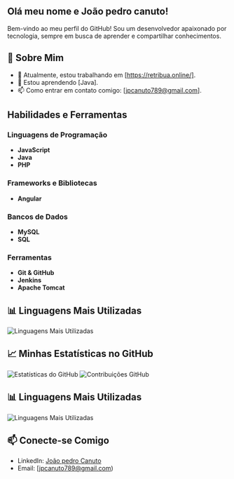 ## Olá meu nome e João pedro canuto!

Bem-vindo ao meu perfil do GitHub! Sou um desenvolvedor apaixonado por tecnologia, sempre em busca de aprender e compartilhar conhecimentos.

## 🚀 Sobre Mim

- 🔭 Atualmente, estou trabalhando em [https://retribua.online/].
- 🌱 Estou aprendendo [Java].
- 📫 Como entrar em contato comigo: [jpcanuto789@gmail.com].


## Habilidades e Ferramentas

### Linguagens de Programação
- **JavaScript** 
- **Java**
- **PHP**

### Frameworks e Bibliotecas
- **Angular**

### Bancos de Dados
- **MySQL**
- **SQL**

### Ferramentas
- **Git & GitHub**
- **Jenkins**
- **Apache Tomcat**

## 📊 Linguagens Mais Utilizadas

![Linguagens Mais Utilizadas](https://github-readme-stats.vercel.app/api/top-langs/?username=jonny-canudo&layout=compact&theme=radical)

## 📈 Minhas Estatísticas no GitHub

![Estatísticas do GitHub](https://github-readme-stats.vercel.app/api?username=jonny-canudo&show_icons=true&theme=radical)
![Contribuições GitHub](https://github-readme-streak-stats.herokuapp.com/?user=jonny-canudo&theme=radical)


## 📊 Linguagens Mais Utilizadas

![Linguagens Mais Utilizadas](https://github-readme-stats.vercel.app/api/top-langs/?username=jonny-canudo&layout=compact&theme=radical)



## 📫 Conecte-se Comigo

- LinkedIn: [João pedro Canuto](https://www.linkedin.com/in/jo%C3%A3o-pedro-canuto-a3852a292/)
- Email: [jpcanuto789@gmail.com)



